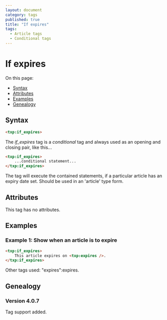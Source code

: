 ```yaml
---
layout: document
category: tags
published: true
title: "If expires"
tags:
  - Article tags
  - Conditional tags
---
```


# If expires

On this page:

* [Syntax](#user-content-syntax)
* [Attributes](#user-content-attributes)
* [Examples](#user-content-examples)
* [Genealogy](#user-content-genealogy)

## Syntax

```html
<txp:if_expires>
```

The *if_expires* tag is a _conditional_ tag and always used as an opening and closing pair, like this...

```html
<txp:if_expires>
    ...conditional statement...
</txp:if_expires>
```

The tag will execute the contained statements, if a particular article has an expiry date set. Should be used in an 'article' type form.

## Attributes

This tag has no attributes.

## Examples

### Example 1: Show when an article is to expire

```html
<txp:if_expires>
    This article expires on <txp:expires />.
</txp:if_expires>
```

Other tags used: "expires":expires.

## Genealogy

### Version 4.0.7

Tag support added.
